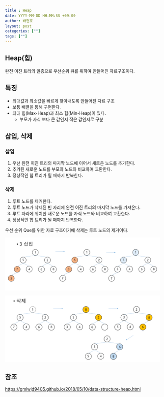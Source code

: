 ```yaml
---
title : Heap
date: YYYY-MM-DD HH:MM:SS +09:00
author: 배현호
layout: post
categories: [""]
tags: [""]
---
```


## Heap(힙)
완전 이진 트리의 일종으로 우선순위 큐를 위하여 만들어진 자료구조이다.

## 특징
- 최대값과 최소값을 빠르게 찾아내도록 만들어진 자료 구조
- 보통 배열을 통해 구현한다.
- 최대 힙(Max-Heap)과 최소 힙(Min-Heap)이 있다.
  - 부모가 자식 보다 큰 값인지 작은 값인지로 구분

## 삽입, 삭제
### 삽입
1. 우선 완전 이진 트리의 마지막 노드에 이어서 새로운 노드를 추가한다.
2. 추가된 새로운 노드를 부모의 노드와 비교하여 교환한다.
3. 정상적인 힙 트리가 될 때까지 반복한다.

### 삭제
1. 루트 노드를 제거한다.
2. 루트 노드가 삭제된 빈 자리에 완전 이진 트리의 마지막 노드를 가져온다.
3. 루트 자리에 위치한 새로운 노드를 자식 노드와 비교하여 교환한다.
4. 정상적인 힙 트리가 될 때까지 반복한다.

우선 순위 Que를 위한 자료 구조이기에 삭제는 루트 노드의 제거이다.

![img.png](../../assets/images/post/dataStructure/2024-11-04-heap/img.png)
   
   
![img_1.png](../../assets/images/post/dataStructure/2024-11-04-heap/img_1.png)


## 참조
https://gmlwjd9405.github.io/2018/05/10/data-structure-heap.html